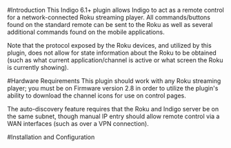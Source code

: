 #Introduction
This Indigo 6.1+ plugin allows Indigo to act as a remote control for a network-connected Roku streaming player. All commands/buttons found on the standard remote can be sent to the Roku as well as several additional commands found on the mobile applications.

Note that the protocol exposed by the Roku devices, and utilized by this plugin, does not allow for state information about the Roku to be obtained (such as what current application/channel is active or what screen the Roku is currently showing).

#Hardware Requirements
This plugin should work with any Roku streaming player; you must be on Firmware version 2.8 in order to utilize the plugin's ability to download the channel icons for use on control pages.

The auto-discovery feature requires that the Roku and Indigo server be on the same subnet, though manual IP entry should allow remote control via a WAN interfaces (such as over a VPN connection).

#Installation and Configuration
